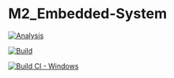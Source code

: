 # M2_Embedded-System



[![Analysis](https://github.com/Huthaif-2000/M2_Embedded-System/actions/workflows/Analysis.yml/badge.svg)](https://github.com/Huthaif-2000/M2_Embedded-System/actions/workflows/Analysis.yml)

[![Build](https://github.com/Huthaif-2000/M2_Embedded-System/actions/workflows/build.yml/badge.svg)](https://github.com/Huthaif-2000/M2_Embedded-System/actions/workflows/build.yml)

[![Build CI - Windows](https://github.com/Huthaif-2000/M2_Embedded-System/actions/workflows/Build_windows.yml/badge.svg)](https://github.com/Huthaif-2000/M2_Embedded-System/actions/workflows/Build_windows.yml)
